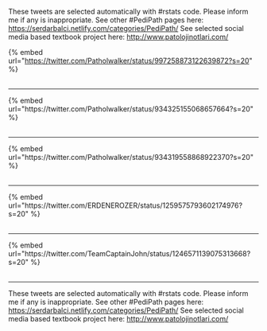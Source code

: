 

These tweets are selected automatically with #rstats code. Please inform me if any is inappropriate.
See other #PediPath pages here: https://serdarbalci.netlify.com/categories/PediPath/ 
See selected social media based textbook project here: http://www.patolojinotlari.com/

{% embed url="https://twitter.com/Patholwalker/status/997258873122639872?s=20" %}<br>
<br>
<hr>
{% embed url="https://twitter.com/Patholwalker/status/934325155068657664?s=20" %}<br>
<br>
<hr>
{% embed url="https://twitter.com/Patholwalker/status/934319558868922370?s=20" %}<br>
<br>
<hr>
{% embed url="https://twitter.com/ERDENEROZER/status/1259575793602174976?s=20" %}<br>
<br>
<hr>
{% embed url="https://twitter.com/TeamCaptainJohn/status/1246571139075313668?s=20" %}<br>
<br>
<hr>


These tweets are selected automatically with #rstats code. Please inform me if any is inappropriate.
See other #PediPath pages here: https://serdarbalci.netlify.com/categories/PediPath/ 
See selected social media based textbook project here: http://www.patolojinotlari.com/
